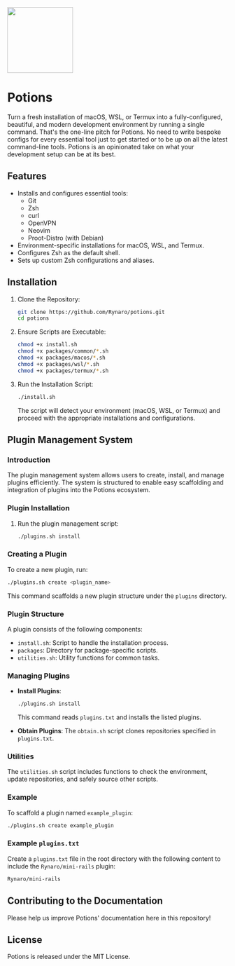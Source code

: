 <img src="https://github.com/Rynaro/potions/assets/5271543/64fa7339-4424-4345-9ee1-a6b7cd45460e" height="150" />


# Potions

Turn a fresh installation of macOS, WSL, or Termux into a fully-configured, beautiful, and modern development environment by running a single command. That's the one-line pitch for Potions. No need to write bespoke configs for every essential tool just to get started or to be up on all the latest command-line tools. Potions is an opinionated take on what your development setup can be at its best.

## Features

- Installs and configures essential tools:
  - Git
  - Zsh
  - curl
  - OpenVPN
  - Neovim
  - Proot-Distro (with Debian)
- Environment-specific installations for macOS, WSL, and Termux.
- Configures Zsh as the default shell.
- Sets up custom Zsh configurations and aliases.

## Installation

1. Clone the Repository:
    ```sh
    git clone https://github.com/Rynaro/potions.git
    cd potions
    ```

2. Ensure Scripts are Executable:
    ```sh
    chmod +x install.sh
    chmod +x packages/common/*.sh
    chmod +x packages/macos/*.sh
    chmod +x packages/wsl/*.sh
    chmod +x packages/termux/*.sh
    ```

3. Run the Installation Script:
    ```sh
    ./install.sh
    ```
    The script will detect your environment (macOS, WSL, or Termux) and proceed with the appropriate installations and configurations.

## Plugin Management System

### Introduction

The plugin management system allows users to create, install, and manage plugins efficiently. The system is structured to enable easy scaffolding and integration of plugins into the Potions ecosystem.

### Plugin Installation

1. Run the plugin management script:
    ```sh
    ./plugins.sh install
    ```

### Creating a Plugin

To create a new plugin, run:
```sh
./plugins.sh create <plugin_name>
```
This command scaffolds a new plugin structure under the `plugins` directory.

### Plugin Structure

A plugin consists of the following components:

- `install.sh`: Script to handle the installation process.
- `packages`: Directory for package-specific scripts.
- `utilities.sh`: Utility functions for common tasks.

### Managing Plugins

- **Install Plugins**:
    ```sh
    ./plugins.sh install
    ```
    This command reads `plugins.txt` and installs the listed plugins.

- **Obtain Plugins**:
    The `obtain.sh` script clones repositories specified in `plugins.txt`.

### Utilities

The `utilities.sh` script includes functions to check the environment, update repositories, and safely source other scripts.

### Example

To scaffold a plugin named `example_plugin`:
```sh
./plugins.sh create example_plugin
```

### Example `plugins.txt`

Create a `plugins.txt` file in the root directory with the following content to include the `Rynaro/mini-rails` plugin:
```txt
Rynaro/mini-rails
```

## Contributing to the Documentation

Please help us improve Potions' documentation here in this repository!

## License

Potions is released under the MIT License.

